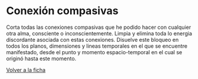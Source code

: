 # Conexión compasivas

Corta todas las conexiones compasivas que he podido hacer con cualquier otra alma, consciente o inconscientemente. Limpia y elimina toda lo energia discordante asociada con estas conexiones. Disuelve este bloqueo en todos los planos, dimensiones y lineas temporales en el que se encuentre manifestado, desde el punto y momento espacio-temporal en el cual se originó hasta este momento.

[Volver a la ficha](../ficha.md)
